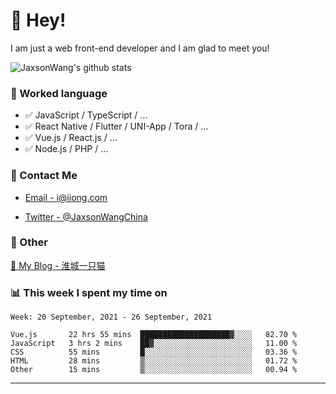 # 👋 Hey!

I am just a web front-end developer and I am glad to meet you!

![JaxsonWang's github stats](https://github-readme-stats.vercel.app/api?username=JaxsonWang&&show_icons=true&&title_color=1abc9c&&icon_color=1abc9c)


### 📝 Worked language

- ✅ JavaScript / TypeScript / ...
- ✅ React Native / Flutter / UNI-App / Tora / ...
- ✅ Vue.js / React.js / ...
- ✅ Node.js / PHP / ...

### 📮 Contact Me

- [Email - i@iiong.com](mailto:i@iiong.com)

- [Twitter - @JaxsonWangChina](https://twitter.com/JaxsonWangChina)

### 🤪 Other

[📌 My Blog - 淮城一只猫](https://iiong.com)

### 📊 This week I spent my time on

<!--START_SECTION:waka-->
```text
Week: 20 September, 2021 - 26 September, 2021

Vue.js       22 hrs 55 mins  ████████████████████▓░░░░   82.70 % 
JavaScript   3 hrs 2 mins    ██▓░░░░░░░░░░░░░░░░░░░░░░   11.00 % 
CSS          55 mins         █░░░░░░░░░░░░░░░░░░░░░░░░   03.36 % 
HTML         28 mins         ▒░░░░░░░░░░░░░░░░░░░░░░░░   01.72 % 
Other        15 mins         ▒░░░░░░░░░░░░░░░░░░░░░░░░   00.94 % 
```
<!--END_SECTION:waka-->

---
